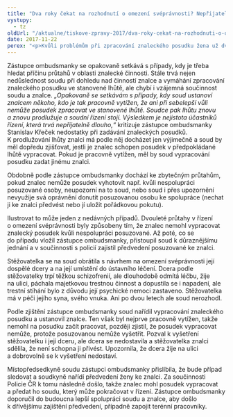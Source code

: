 ```yaml
---
title: "Dva roky čekat na rozhodnutí o omezení svéprávnosti? Nepřijatelné."
vystupy:
  - tz
oldUrl: "/aktualne/tiskove-zpravy-2017/dva-roky-cekat-na-rozhodnuti-o-omezeni-svepravnosti-neprijatelne"
date: 2017-11-22
perex: "<p>Kvůli problémům při zpracování znaleckého posudku žena už dva roky čeká na rozhodnutí soudu o omezení svéprávnosti její dcery trpící schizofrenií. Není jediná – průtahy v soudních řízeních jsou nejčastějším důvodem stížností ombudsmance na činnost soudů. Jejich počet neklesá, v letošním roce už jich lidé poslali stejně, jako za celý loňský rok. Řada průtahů souvisí právě se znaleckou činností.</p>"
---
```


<!-- imported from the old website -->

<p>Zástupce ombudsmanky se opakovaně setkává s případy, kdy je třeba hledat příčinu průtahů v oblasti znalecké činnosti. Stále trvá nejen nedůslednost soudu při dohledu nad činností znalce a vymáhání zpracování znaleckého posudku ve stanovené lhůtě, ale chybí i vzájemná součinnost soudu a znalce.<i> „Opakovaně se setkávám s případy, kdy soud ustanoví znalcem někoho, kdo je tak pracovně vytížen, že ani při sebelepší vůli nemůže posudek zpracovat ve stanovené lhůtě. Soudce pak lhůtu znovu a znovu prodlužuje a soudní řízení stojí. Výsledkem je nejistota účastníků řízení, která trvá nepřijatelně dlouho,“</i> kritizuje zástupce ombudsmanky Stanislav Křeček nedostatky při zadávání znaleckých posudků. K prodlužování lhůty znalci má podle něj docházet jen výjimečně a soud by měl dopředu zjišťovat, jestli je znalec schopen posudek v předpokládané lhůtě vypracovat. Pokud je pracovně vytížen, měl by soud vypracování posudku zadat jinému znalci.</p> <p>Obdobně podle zástupce ombudsmanky dochází ke zbytečným průtahům, pokud znalec nemůže posudek vyhotovit např. kvůli nespolupráci posuzované osoby, neupozorní na to soud, nebo soud i přes upozornění nevyužije svá oprávnění donutit posuzovanou osobu ke spolupráce (nechat ji ke znalci předvést nebo jí uložit pořádkovou pokutu). </p> <p>Ilustrovat to může jeden z nedávných případů. Dvouleté průtahy v řízení o omezení svéprávnosti byly způsobeny tím, že znalec nemohl vypracovat znalecký posudek kvůli nespolupráci posuzované. Až poté, co se do případu vložil zástupce ombudsmanky, přistoupil soud k důraznějšímu jednání a v součinnosti s policií zajistil předvedení posuzované ke znalci.</p> <p>Stěžovatelka se na soud obrátila s návrhem na omezení svéprávnosti její dospělé dcery a na její umístění do ústavního léčení. Dcera podle stěžovatelky trpí těžkou schizofrenií, ale dlouhodobě odmítá léčbu, žije na ulici, páchala majetkovou trestnou činnost a dopustila se i napadení, ale trestní stíhání bylo z důvodu její psychické nemoci zastaveno. Stěžovatelka má v péči jejího syna, svého vnuka. Ani po dvou letech ale soud nerozhodl.</p> <p>Podle zjištění zástupce ombudsmanky soud nařídil vypracování znaleckého posudku a ustanovil znalce. Ten však byl nejprve pracovně vytížen, takže nemohl na posudku začít pracovat, později zjistil, že posudek vypracovat nemůže, protože posuzovanou nemůže vyšetřit. Pozval k vyšetření stěžovatelku i její dceru, ale dcera se nedostavila a stěžovatelka znalci sdělila, že není schopna ji přivést. Upozornila, že dcera žije na ulici a dobrovolně se k vyšetření nedostaví.</p><p> Místopředsedkyně soudu zástupci ombudsmanky přislíbila, že bude případ sledovat a soudkyně nařídí předvedení ženy ke znalci. Za součinnosti Policie ČR k tomu následně došlo, takže znalec mohl posudek vypracovat a předat ho soudu, který může pokračovat v řízení. Zástupce ombudsmanky doporučil do budoucna lepší spolupráci soudu a znalce, aby došlo k dřívějšímu zajištění předvedení, případně zapojit terénní pracovníky.</p>
